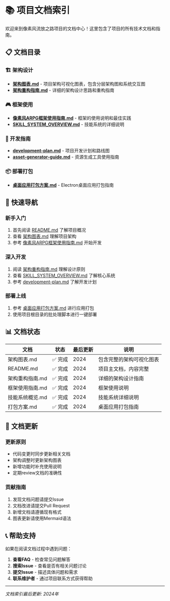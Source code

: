# 📚 项目文档索引

欢迎来到像素风流放之路项目的文档中心！这里包含了项目的所有技术文档和指南。

## 📋 文档目录

### 🏗️ 架构设计
- [**架构图表.md**](./架构图表.md) - 项目架构可视化图表，包含分层架构图和系统交互图
- [**架构重构指南.md**](../架构重构指南.md) - 详细的架构设计思路和重构指南

### 🎮 框架使用
- [**像素风ARPG框架使用指南.md**](../像素风ARPG框架使用指南.md) - 框架的使用说明和最佳实践
- [**SKILL_SYSTEM_OVERVIEW.md**](../SKILL_SYSTEM_OVERVIEW.md) - 技能系统的详细说明

### 🔧 开发指南
- [**development-plan.md**](./development-plan.md) - 项目开发计划和路线图
- [**asset-generator-guide.md**](./asset-generator-guide.md) - 资源生成工具使用指南

### 📦 部署打包
- [**桌面应用打包方案.md**](../桌面应用打包方案.md) - Electron桌面应用打包指南

## 🎯 快速导航

### 新手入门
1. 首先阅读 [README.md](../README.md) 了解项目概况
2. 查看 [架构图表.md](./架构图表.md) 理解项目架构
3. 参考 [像素风ARPG框架使用指南.md](../像素风ARPG框架使用指南.md) 开始开发

### 深入开发
1. 阅读 [架构重构指南.md](../架构重构指南.md) 理解设计原则
2. 查看 [SKILL_SYSTEM_OVERVIEW.md](../SKILL_SYSTEM_OVERVIEW.md) 了解核心系统
3. 参考 [development-plan.md](./development-plan.md) 了解开发计划

### 部署上线
1. 参考 [桌面应用打包方案.md](../桌面应用打包方案.md) 进行应用打包
2. 使用项目根目录的批处理脚本进行一键部署

## 📊 文档状态

| 文档 | 状态 | 最后更新 | 说明 |
|------|------|----------|------|
| 架构图表.md | ✅ 完成 | 2024 | 包含完整的架构可视化图表 |
| README.md | ✅ 完成 | 2024 | 项目主文档，内容完整 |
| 架构重构指南.md | ✅ 完成 | 2024 | 详细的架构设计指南 |
| 框架使用指南.md | ✅ 完成 | 2024 | 框架使用说明 |
| 技能系统概览.md | ✅ 完成 | 2024 | 技能系统详细说明 |
| 打包方案.md | ✅ 完成 | 2024 | 桌面应用打包指南 |

## 🔄 文档更新

### 更新原则
- 代码变更时同步更新相关文档
- 架构调整时更新架构图表
- 新增功能时补充使用说明
- 定期review文档的准确性

### 贡献指南
1. 发现文档问题请提交Issue
2. 文档改进请提交Pull Request
3. 新增文档请遵循现有格式
4. 图表更新请使用Mermaid语法

## 📞 帮助支持

如果在阅读文档过程中遇到问题：

1. **查看FAQ** - 检查常见问题解答
2. **搜索Issue** - 查看是否有相关问题讨论
3. **提交Issue** - 描述具体问题和需求
4. **联系维护者** - 通过项目联系方式获得帮助

---

*文档索引最后更新: 2024年* 